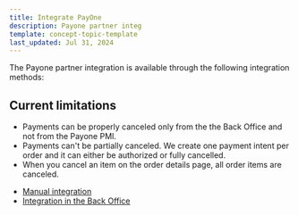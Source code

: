 ```yaml
---
title: Integrate PayOne
description: Payone partner integ
template: concept-topic-template
last_updated: Jul 31, 2024
---
```


The Payone partner integration is available through the following integration methods:

## Current limitations

- Payments can be properly canceled only from the the Back Office and not from the Payone PMI.
- Payments can't be partially canceled. We create one payment intent per order and it can either be authorized or fully cancelled.
- When you cancel an item on the order details page, all order items are canceled.

* [Manual integration](/docs/pbc/all/payment-service-provider/{{page.version}}/base-shop/third-party-integrations/payone/manual-integration/integrate-payone.html)
* [Integration in the Back Office](/docs/pbc/all/payment-service-provider/{{page.version}}/base-shop/third-party-integrations/payone/integration-in-the-back-office/payone-integration-in-the-back-office.html)

